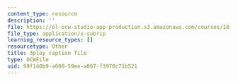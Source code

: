 ```yaml
---
content_type: resource
description: ''
file: https://ol-ocw-studio-app-production.s3.amazonaws.com/courses/18-03sc-differential-equations-fall-2011/99f140b9a60059eea867f3970c71b521_vP-oRQqmeg4.vtt
file_type: application/x-subrip
learning_resource_types: []
resourcetype: Other
title: 3play caption file
type: OCWFile
uid: 99f140b9-a600-59ee-a867-f3970c71b521
---
```

